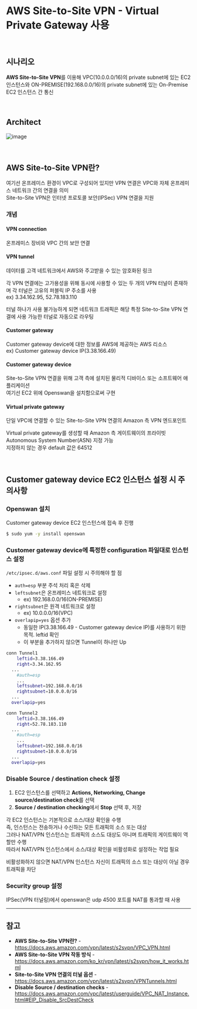 # AWS Site-to-Site VPN - Virtual Private Gateway 사용

<br>

## 시나리오
**AWS Site-to-Site VPN**를 이용해 VPC(10.0.0.0/16)의 private subnet에 있는 EC2 인스턴스와 ON-PREMISE(192.168.0.0/16)의 private subnet에 있는 On-Premise EC2 인스턴스 간 통신

<br>

## Architect
![image](https://user-images.githubusercontent.com/46125158/210130291-df6f02f4-195b-4fb5-b2f7-52f7c658924d.png)

<br>

## AWS Site-to-Site VPN란?
여기선 온프레미스 환경이 VPC로 구성되어 있지만 VPN 연결은 VPC와 자체 온프레미스 네트워크 간의 연결을 의미  
Site-to-Site VPN은 인터넷 프로토콜 보안(IPSec) VPN 연결을 지원

### 개념
#### VPN connection
온프레미스 장비와 VPC 간의 보안 연결

#### VPN tunnel
데이터를 고객 네트워크에서 AWS와 주고받을 수 있는 암호화된 링크

각 VPN 연결에는 고가용성을 위해 동시에 사용할 수 있는 두 개의 VPN 터널이 존재하며 각 터널은 고유의 퍼블릭 IP 주소를 사용  
ex) 3.34.162.95, 52.78.183.110

터널 하나가 사용 불가능하게 되면 네트워크 트래픽은 해당 특정 Site-to-Site VPN 연결에 사용 가능한 터널로 자동으로 라우팅

#### Customer gateway
Customer gateway device에 대한 정보를 AWS에 제공하는 AWS 리소스  
ex) Customer gateway device IP(3.38.166.49)

#### Customer gateway device
Site-to-Site VPN 연결을 위해 고객 측에 설치된 물리적 디바이스 또는 소프트웨어 애플리케이션  
여기선 EC2 위에 Openswan을 설치함으로써 구현

#### Virtual private gateway
단일 VPC에 연결할 수 있는 Site-to-Site VPN 연결의 Amazon 측 VPN 엔드포인트

Virtual private gateway를 생성할 때 Amazon 측 게이트웨이의 프라이빗 Autonomous System Number(ASN) 지정 가능  
지정하지 않는 경우 default 값은 64512

<br>

## Customer gateway device EC2 인스턴스 설정 시 주의사항
### Openswan 설치
Customer gateway device EC2 인스턴스에 접속 후 진행

```bash
$ sudo yum -y install openswan
```

### Customer gateway device에 특정한 configuration 파일대로 인스턴스 설정
`/etc/ipsec.d/aws.conf` 파일 설정 시 주의해야 할 점
- `auth=esp` 부분 주석 처리 혹은 삭제
- `leftsubnet`은 온프레미스 네트워크로 설정
  - ex) 192.168.0.0/16(ON-PREMISE)
- `rightsubnet`은 원격 네트워크로 설정
  - ex) 10.0.0.0/16(VPC)
- `overlapip=yes` 옵션 추가
  - 동일한 IP(3.38.166.49 - Customer gateway device IP)를 사용하기 위한 목적. leftid 확인
  - 이 부분을 추가하지 않으면 Tunnel이 하나만 Up

```bash
conn Tunnel1
	leftid=3.38.166.49
	right=3.34.162.95
  ...
	#auth=esp
	...
	leftsubnet=192.168.0.0/16
	rightsubnet=10.0.0.0/16
  ...
  overlapip=yes

conn Tunnel2
	leftid=3.38.166.49
	right=52.78.183.110
  ...
	#auth=esp
	...
	leftsubnet=192.168.0.0/16
	rightsubnet=10.0.0.0/16
  ...
  overlapip=yes
```

### Disable Source / destination check 설정
1. EC2 인스턴스를 선택하고 **Actions, Networking, Change source/destination check**를 선택
2. **Source / destination checking**에서 **Stop** 선택 후, 저장

각 EC2 인스턴스는 기본적으로 소스/대상 확인을 수행  
즉, 인스턴스는 전송하거나 수신하는 모든 트래픽의 소스 또는 대상  
그러나 NAT/VPN 인스턴스는 트래픽의 소스도 대상도 아니며 트래픽의 게이트웨이 역할만 수행  
따라서 NAT/VPN 인스턴스에서 소스/대상 확인을 비활성화로 설정하는 작업 필요

비활성화하지 않으면 NAT/VPN 인스턴스 자신이 트래픽의 소스 또는 대상이 아닐 경우 트래픽을 차단

### Security group 설정
IPSec(VPN 터널링)에서 openswan은 udp 4500 포트를 NAT를 통과할 때 사용

<hr>

## 참고
- **AWS Site-to-Site VPN란?** - https://docs.aws.amazon.com/vpn/latest/s2svpn/VPC_VPN.html
- **AWS Site-to-Site VPN 작동 방식** - https://docs.aws.amazon.com/ko_kr/vpn/latest/s2svpn/how_it_works.html
- **Site-to-Site VPN 연결의 터널 옵션** - https://docs.aws.amazon.com/vpn/latest/s2svpn/VPNTunnels.html
- **Disable Source / destination checks** - https://docs.aws.amazon.com/vpc/latest/userguide/VPC_NAT_Instance.html#EIP_Disable_SrcDestCheck
